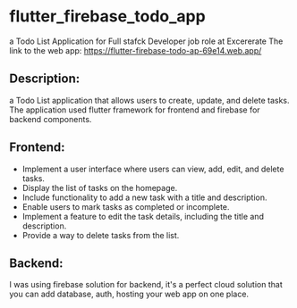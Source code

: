 # flutter_firebase_todo_app

a Todo List Application for Full stafck Developer job role at Excererate
The link to the web app:
https://flutter-firebase-todo-ap-69e14.web.app/

## Description:
a Todo List application that allows users to create, update, and delete tasks. The application used flutter framework for frontend and firebase for backend components.

## Frontend:

* Implement a user interface where users can view, add, edit, and delete tasks.
* Display the list of tasks on the homepage.
* Include functionality to add a new task with a title and description.
* Enable users to mark tasks as completed or incomplete.
* Implement a feature to edit the task details, including the title and description.
* Provide a way to delete tasks from the list.

## Backend:

I was using firebase solution for backend, it's a perfect cloud solution that you can add database, auth, hosting your web app on one place.
